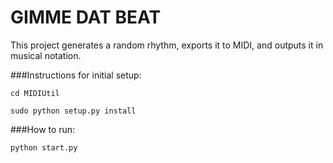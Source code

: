 # GIMME DAT BEAT
This project generates a random rhythm, exports it to MIDI, and outputs it in musical notation.

###Instructions for initial setup:
```
cd MIDIUtil
```
```
sudo python setup.py install
```
###How to run:
```
python start.py
```